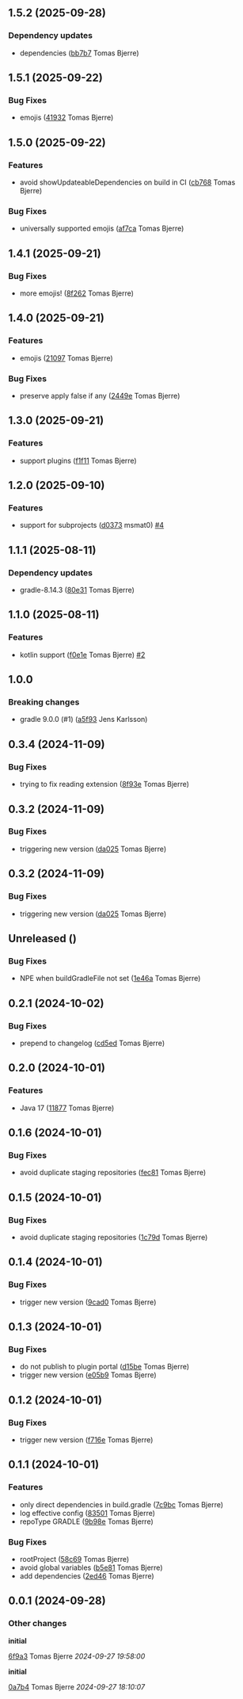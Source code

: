 ## 1.5.2 (2025-09-28)

### Dependency updates

- dependencies ([bb7b7](https://github.com/tomasbjerre/update-versions-gradle-plugin/commit/bb7b71616c16228) Tomas Bjerre)  
## 1.5.1 (2025-09-22)

### Bug Fixes

-  emojis ([41932](https://github.com/tomasbjerre/update-versions-gradle-plugin/commit/419322d4c98d8c8) Tomas Bjerre)  

## 1.5.0 (2025-09-22)

### Features

-  avoid showUpdateableDependencies on build in CI ([cb768](https://github.com/tomasbjerre/update-versions-gradle-plugin/commit/cb768ea0e379b58) Tomas Bjerre)  

### Bug Fixes

-  universally supported emojis ([af7ca](https://github.com/tomasbjerre/update-versions-gradle-plugin/commit/af7caf8a53f7c2a) Tomas Bjerre)  

## 1.4.1 (2025-09-21)

### Bug Fixes

-  more emojis! ([8f262](https://github.com/tomasbjerre/update-versions-gradle-plugin/commit/8f26214aa6b2890) Tomas Bjerre)  

## 1.4.0 (2025-09-21)

### Features

-  emojis ([21097](https://github.com/tomasbjerre/update-versions-gradle-plugin/commit/21097129e26ac81) Tomas Bjerre)  

### Bug Fixes

-  preserve apply false if any ([2449e](https://github.com/tomasbjerre/update-versions-gradle-plugin/commit/2449ea4bd6e359d) Tomas Bjerre)  

## 1.3.0 (2025-09-21)

### Features

-  support plugins ([f1f11](https://github.com/tomasbjerre/update-versions-gradle-plugin/commit/f1f110908bfe867) Tomas Bjerre)  

## 1.2.0 (2025-09-10)

### Features

-  support for subprojects ([d0373](https://github.com/tomasbjerre/updateable-versions-gradle-plugin/commit/d0373b84d7c2378) msmat0)  [#4](https://github.com/tomasbjerre/updateable-versions-gradle-plugin/issues/4)  

## 1.1.1 (2025-08-11)

### Dependency updates

- gradle-8.14.3 ([80e31](https://github.com/tomasbjerre/updateable-versions-gradle-plugin/commit/80e3115f7c40f44) Tomas Bjerre)  
## 1.1.0 (2025-08-11)

### Features

-  kotlin support ([f0e1e](https://github.com/tomasbjerre/updateable-versions-gradle-plugin/commit/f0e1e81f4710164) Tomas Bjerre)  [#2](https://github.com/tomasbjerre/updateable-versions-gradle-plugin/issues/2)  

## 1.0.0

### Breaking changes

-  gradle 9.0.0 (#1) ([a5f93](https://github.com/tomasbjerre/updateable-versions-gradle-plugin/commit/a5f93e9906e8d46) Jens Karlsson)  

## 0.3.4 (2024-11-09)

### Bug Fixes

-  trying to fix reading extension ([8f93e](https://github.com/tomasbjerre/updateable-versions-gradle-plugin/commit/8f93e82e79ab369) Tomas Bjerre)  

## 0.3.2 (2024-11-09)

### Bug Fixes

-  triggering new version ([da025](https://github.com/tomasbjerre/updateable-versions-gradle-plugin/commit/da025f17a8618ed) Tomas Bjerre)  

## 0.3.2 (2024-11-09)

### Bug Fixes

-  triggering new version ([da025](https://github.com/tomasbjerre/updateable-versions-gradle-plugin/commit/da025f17a8618ed) Tomas Bjerre)  

## Unreleased ()

### Bug Fixes

-  NPE when buildGradleFile not set ([1e46a](https://github.com/tomasbjerre/updateable-versions-gradle-plugin/commit/1e46a7c538d62e4) Tomas Bjerre)  

## 0.2.1 (2024-10-02)

### Bug Fixes

-  prepend to changelog ([cd5ed](https://github.com/tomasbjerre/updateable-versions-gradle-plugin/commit/cd5ed2818dd4529) Tomas Bjerre)  


## 0.2.0 (2024-10-01)

### Features

-  Java 17 ([11877](https://github.com/tomasbjerre/updateable-versions-gradle-plugin/commit/11877eb99ee3455) Tomas Bjerre)  

## 0.1.6 (2024-10-01)

### Bug Fixes

-  avoid duplicate staging repositories ([fec81](https://github.com/tomasbjerre/updateable-versions-gradle-plugin/commit/fec81f40a0d7409) Tomas Bjerre)  

## 0.1.5 (2024-10-01)

### Bug Fixes

-  avoid duplicate staging repositories ([1c79d](https://github.com/tomasbjerre/updateable-versions-gradle-plugin/commit/1c79df45c32be18) Tomas Bjerre)  

## 0.1.4 (2024-10-01)

### Bug Fixes

-  trigger new version ([9cad0](https://github.com/tomasbjerre/updateable-versions-gradle-plugin/commit/9cad058841dc4a9) Tomas Bjerre)  

## 0.1.3 (2024-10-01)

### Bug Fixes

-  do not publish to plugin portal ([d15be](https://github.com/tomasbjerre/updateable-versions-gradle-plugin/commit/d15be29d536507a) Tomas Bjerre)  
-  trigger new version ([e05b9](https://github.com/tomasbjerre/updateable-versions-gradle-plugin/commit/e05b9844e1fa6c0) Tomas Bjerre)  

## 0.1.2 (2024-10-01)

### Bug Fixes

-  trigger new version ([f716e](https://github.com/tomasbjerre/updateable-versions-gradle-plugin/commit/f716e9dfb6b552e) Tomas Bjerre)  

## 0.1.1 (2024-10-01)

### Features

-  only direct dependencies in build.gradle ([7c9bc](https://github.com/tomasbjerre/updateable-versions-gradle-plugin/commit/7c9bcad91a63736) Tomas Bjerre)  
-  log effective config ([83501](https://github.com/tomasbjerre/updateable-versions-gradle-plugin/commit/8350187c23df6b5) Tomas Bjerre)  
-  repoType GRADLE ([9b98e](https://github.com/tomasbjerre/updateable-versions-gradle-plugin/commit/9b98e4e09a13165) Tomas Bjerre)  

### Bug Fixes

-  rootProject ([58c69](https://github.com/tomasbjerre/updateable-versions-gradle-plugin/commit/58c69f7a6ca3383) Tomas Bjerre)  
-  avoid global variables ([b5e81](https://github.com/tomasbjerre/updateable-versions-gradle-plugin/commit/b5e813de66ecb6c) Tomas Bjerre)  
-  add dependencies ([2ed46](https://github.com/tomasbjerre/updateable-versions-gradle-plugin/commit/2ed46388ba0b2ea) Tomas Bjerre)  

## 0.0.1 (2024-09-28)

### Other changes

**initial**


[6f9a3](https://github.com/tomasbjerre/updateable-versions-gradle-plugin/commit/6f9a393721f80e6) Tomas Bjerre *2024-09-27 19:58:00*

**initial**


[0a7b4](https://github.com/tomasbjerre/updateable-versions-gradle-plugin/commit/0a7b49333c778a6) Tomas Bjerre *2024-09-27 18:10:07*


